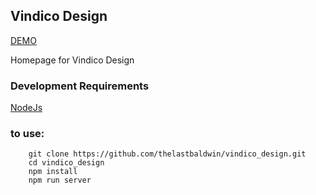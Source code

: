 ## Vindico Design
[DEMO](http://steveminor.net/vindico_design)

Homepage for Vindico Design

### Development Requirements

[NodeJs](https://nodejs.org)

### to use:

```
	git clone https://github.com/thelastbaldwin/vindico_design.git
	cd vindico_design
	npm install
	npm run server
```
